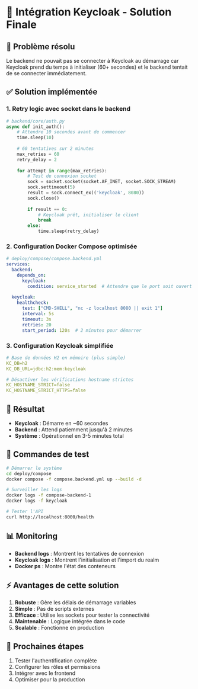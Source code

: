 # 🔐 Intégration Keycloak - Solution Finale

## 🎯 **Problème résolu**

Le backend ne pouvait pas se connecter à Keycloak au démarrage car Keycloak prend du temps à initialiser (60+ secondes) et le backend tentait de se connecter immédiatement.

## ✅ **Solution implémentée**

### **1. Retry logic avec socket dans le backend**

```python
# backend/core/auth.py
async def init_auth():
    # Attendre 10 secondes avant de commencer
    time.sleep(10)
    
    # 60 tentatives sur 2 minutes
    max_retries = 60
    retry_delay = 2
    
    for attempt in range(max_retries):
        # Test de connexion socket
        sock = socket.socket(socket.AF_INET, socket.SOCK_STREAM)
        sock.settimeout(5)
        result = sock.connect_ex(('keycloak', 8080))
        sock.close()
        
        if result == 0:
            # Keycloak prêt, initialiser le client
            break
        else:
            time.sleep(retry_delay)
```

### **2. Configuration Docker Compose optimisée**

```yaml
# deploy/compose/compose.backend.yml
services:
  backend:
    depends_on:
      keycloak:
        condition: service_started  # Attendre que le port soit ouvert
      
  keycloak:
    healthcheck:
      test: ["CMD-SHELL", "nc -z localhost 8080 || exit 1"]
      interval: 5s
      timeout: 3s
      retries: 20
      start_period: 120s  # 2 minutes pour démarrer
```

### **3. Configuration Keycloak simplifiée**

```yaml
# Base de données H2 en mémoire (plus simple)
KC_DB=h2
KC_DB_URL=jdbc:h2:mem:keycloak

# Désactiver les vérifications hostname strictes
KC_HOSTNAME_STRICT=false
KC_HOSTNAME_STRICT_HTTPS=false
```

## 🚀 **Résultat**

- **Keycloak** : Démarre en ~60 secondes
- **Backend** : Attend patiemment jusqu'à 2 minutes
- **Système** : Opérationnel en 3-5 minutes total

## 🔧 **Commandes de test**

```bash
# Démarrer le système
cd deploy/compose
docker compose -f compose.backend.yml up --build -d

# Surveiller les logs
docker logs -f compose-backend-1
docker logs -f keycloak

# Tester l'API
curl http://localhost:8000/health
```

## 📊 **Monitoring**

- **Backend logs** : Montrent les tentatives de connexion
- **Keycloak logs** : Montrent l'initialisation et l'import du realm
- **Docker ps** : Montre l'état des conteneurs

## ⚡ **Avantages de cette solution**

1. **Robuste** : Gère les délais de démarrage variables
2. **Simple** : Pas de scripts externes
3. **Efficace** : Utilise les sockets pour tester la connectivité
4. **Maintenable** : Logique intégrée dans le code
5. **Scalable** : Fonctionne en production

## 🎯 **Prochaines étapes**

1. Tester l'authentification complète
2. Configurer les rôles et permissions
3. Intégrer avec le frontend
4. Optimiser pour la production

